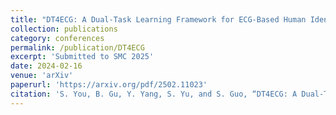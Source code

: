 ```yaml
---
title: "DT4ECG: A Dual-Task Learning Framework for ECG-Based Human Identity Recognition and Human Activity Detection"
collection: publications
category: conferences
permalink: /publication/DT4ECG
excerpt: 'Submitted to SMC 2025'
date: 2024-02-16
venue: 'arXiv'
paperurl: 'https://arxiv.org/pdf/2502.11023'
citation: 'S. You, B. Gu, Y. Yang, S. Yu, and S. Guo, “DT4ECG: A Dual-Task Learning Framework for ECG-Based Human Identity Recognition and Human Activity Detection,” arXiv.org, 2025. https://arxiv.org/abs/2502.11023'
---
```


